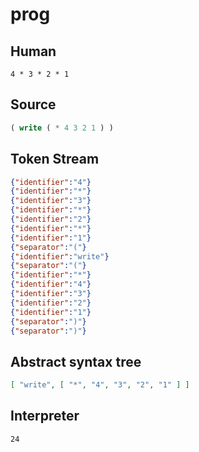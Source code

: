 # prog
## Human
```
4 * 3 * 2 * 1
```
## Source
```lisp
( write ( * 4 3 2 1 ) ) 
```
## Token Stream
```json
{"identifier":"4"}
{"identifier":"*"}
{"identifier":"3"}
{"identifier":"*"}
{"identifier":"2"}
{"identifier":"*"}
{"identifier":"1"}
{"separator":"("}
{"identifier":"write"}
{"separator":"("}
{"identifier":"*"}
{"identifier":"4"}
{"identifier":"3"}
{"identifier":"2"}
{"identifier":"1"}
{"separator":")"}
{"separator":")"}
```
## Abstract syntax tree
```json
[ "write", [ "*", "4", "3", "2", "1" ] ]
```
## Interpreter
```bash
24
```